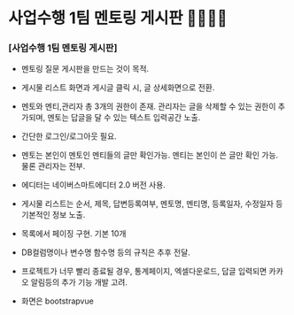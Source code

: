 # 사업수행 1팀 멘토링 게시판 👩‍💻👨‍💻

### [사업수행 1팀 멘토링 게시판]

- 멘토링 질문 게시판을 만드는 것이 목적.
- 게시물 리스트 화면과 게시글 클릭 시, 글 상세화면으로 전환.
- 멘토와 멘티,관리자 총 3개의 권한이 존재. 관리자는 글을 삭제할 수 있는 권한이 추가되며, 멘토는 답글을 달 수 있는 텍스트 입력공간 노출.
- 간단한 로그인/로그아웃 필요.
- 멘토는 본인이 멘토인 멘티들의 글만 확인가능. 멘티는 본인이 쓴 글만 확인 가능. 물론 관리자는 전부.
- 에디터는 네이버스마트에디터 2.0 버전 사용.
- 게시물 리스트는 순서, 제목, 답변등록여부, 멘토명, 멘티명, 등록일자, 수정일자 등 기본적인 정보 노출.
- 목록에서 페이징 구현. 기본 10개
- DB컬럼명이나 변수명 함수명 등의 규칙은 추후 전달.
- 프로젝트가 너무 빨리 종료될 경우, 통계페이지, 엑셀다운로드, 답글 입력되면 카카오 알림등의 추가 기능 개발 고려.

- 화면은 bootstrapvue 

